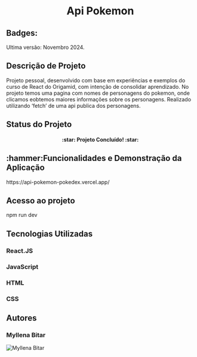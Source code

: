 <h1 align="center">Api Pokemon</h1>

<h2>Badges:</h2>
Ultima versão: Novembro 2024.

<h2>Descrição de Projeto</h2>
Projeto pessoal, desenvolvido com base em experiências e exemplos do curso de React do Origamid, com intenção de consolidar aprendizado. No projeto temos uma pagina com nomes de personagens do pokemon, onde clicamos eobtemos maiores informações sobre os personagens. Realizado utilizando ‘fetch’ de uma api publica dos personagens.

<h2>Status do Projeto</h2><h4 align="center">:star: Projeto Concluído! :star:</h4>

<h2>:hammer:Funcionalidades e Demonstração da Aplicação</h2>
https://api-pokemon-pokedex.vercel.app/

<h2>Acesso ao projeto</h2>
npm run dev

<h2> Tecnologias Utilizadas</h2>
<h3>React.JS</h3>
<h3> JavaScript</h3>
<h3> HTML</h3>
<h3> CSS</h3>

<H2>Autores</H2>
<h3>Myllena Bitar</h3>
<img src="https://avatars.githubusercontent.com/u/111917539?v=4" alt="Myllena Bitar">
